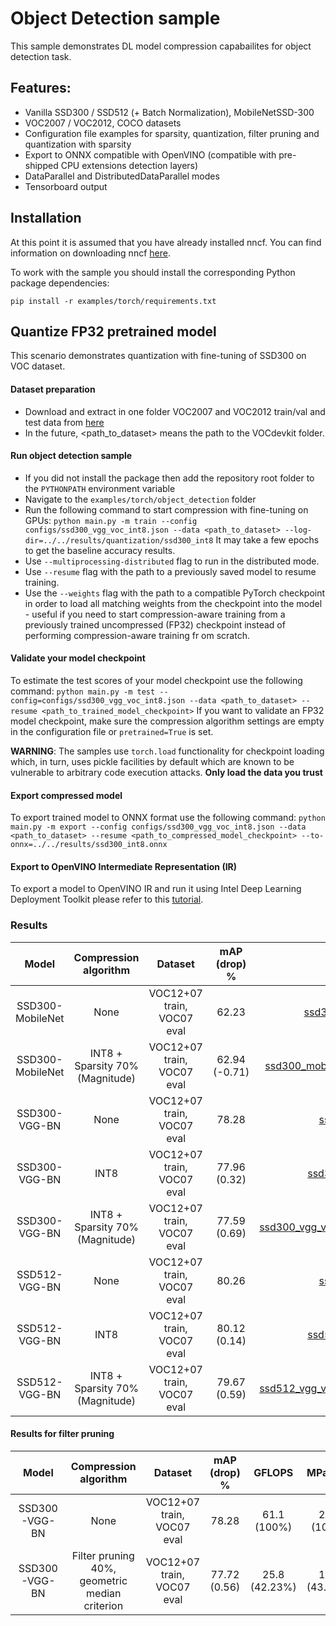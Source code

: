 # Object Detection sample
This sample demonstrates DL model compression capabailites for object detection task.

## Features:
- Vanilla SSD300 / SSD512 (+ Batch Normalization), MobileNetSSD-300
- VOC2007 / VOC2012, COCO datasets
- Configuration file examples for sparsity, quantization, filter pruning and quantization with sparsity
- Export to ONNX compatible with OpenVINO (compatible with pre-shipped CPU extensions detection layers)
- DataParallel and DistributedDataParallel modes
- Tensorboard output

## Installation

At this point it is assumed that you have already installed nncf. You can find information on downloading nncf [here](https://github.com/openvinotoolkit/nncf#user-content-installation).  

To work with the sample you should install the corresponding Python package dependencies:

```
pip install -r examples/torch/requirements.txt
```

## Quantize FP32 pretrained model
This scenario demonstrates quantization with fine-tuning of SSD300 on VOC dataset.

#### Dataset preparation
- Download and extract in one folder VOC2007 and VOC2012 train/val and test data from [here](https://pjreddie.com/projects/pascal-voc-dataset-mirror/)
- In the future, <path_to_dataset> means the path to the VOCdevkit folder.

#### Run object detection sample
- If you did not install the package then add the repository root folder to the `PYTHONPATH` environment variable
- Navigate to the `examples/torch/object_detection` folder
- Run the following command to start compression with fine-tuning on GPUs:
`python main.py -m train --config configs/ssd300_vgg_voc_int8.json --data <path_to_dataset> --log-dir=../../results/quantization/ssd300_int8`
It may take a few epochs to get the baseline accuracy results.
- Use `--multiprocessing-distributed` flag to run in the distributed mode.
- Use `--resume` flag with the path to a previously saved model to resume training.
- Use the `--weights` flag with the path to a compatible PyTorch checkpoint in order to load all matching weights from the checkpoint into the model - useful
 if you need to start compression-aware training from a previously trained uncompressed (FP32) checkpoint instead of performing compression-aware training fr
om scratch.

#### Validate your model checkpoint
To estimate the test scores of your model checkpoint use the following command:
`python main.py -m test --config=configs/ssd300_vgg_voc_int8.json --data <path_to_dataset> --resume <path_to_trained_model_checkpoint>`
If you want to validate an FP32 model checkpoint, make sure the compression algorithm settings are empty in the configuration file or `pretrained=True` is set.

**WARNING**: The samples use `torch.load` functionality for checkpoint loading which, in turn, uses pickle facilities by default which are known to be vulnerable to arbitrary code execution attacks. **Only load the data you trust**

#### Export compressed model
To export trained model to ONNX format use the following command:
`python main.py -m export --config configs/ssd300_vgg_voc_int8.json --data <path_to_dataset> --resume <path_to_compressed_model_checkpoint> --to-onnx=../../results/ssd300_int8.onnx`

#### Export to OpenVINO Intermediate Representation (IR)

To export a model to OpenVINO IR and run it using Intel Deep Learning Deployment Toolkit please refer to this [tutorial](https://software.intel.com/en-us/openvino-toolkit).

### Results

|Model|Compression algorithm|Dataset|mAP (drop) %|NNCF config file|PyTorch checkpoint|
| :---: | :---: | :---: | :---: | :---: | :---: |
|SSD300-MobileNet|None|VOC12+07 train, VOC07 eval|62.23|[ssd300_mobilenet_voc.json](configs/ssd300_mobilenet_voc.json)|[Link](https://storage.openvinotoolkit.org/repositories/nncf/models/develop/torch/ssd300_mobilenet_voc.pth)|
|SSD300-MobileNet|INT8 + Sparsity 70% (Magnitude)|VOC12+07 train, VOC07 eval|62.94 (-0.71)|[ssd300_mobilenet_voc_magnitude_int8.json](configs/ssd300_mobilenet_voc_magnitude_int8.json)|[Link](https://storage.openvinotoolkit.org/repositories/nncf/models/develop/torch/ssd300_mobilenet_voc_magnitude_sparsity_int8.pth)|
|SSD300-VGG-BN|None|VOC12+07 train, VOC07 eval|78.28|[ssd300_vgg_voc.json](configs/ssd300_vgg_voc.json)|[Link](https://storage.openvinotoolkit.org/repositories/nncf/models/develop/torch/ssd300_vgg_voc.pth)|
|SSD300-VGG-BN|INT8|VOC12+07 train, VOC07 eval|77.96 (0.32)|[ssd300_vgg_voc_int8.json](configs/ssd300_vgg_voc_int8.json)|[Link](https://storage.openvinotoolkit.org/repositories/nncf/models/develop/torch/ssd300_vgg_voc_int8.pth)|
|SSD300-VGG-BN|INT8 + Sparsity 70% (Magnitude)|VOC12+07 train, VOC07 eval|77.59 (0.69)|[ssd300_vgg_voc_magnitude_sparsity_int8.json](configs/ssd300_vgg_voc_magnitude_sparsity_int8.json)|[Link](https://storage.openvinotoolkit.org/repositories/nncf/models/develop/torch/ssd300_vgg_voc_magnitude_sparsity_int8.pth)|
|SSD512-VGG-BN|None|VOC12+07 train, VOC07 eval|80.26|[ssd512_vgg_voc.json](configs/ssd512_vgg_voc.json)|[Link](https://storage.openvinotoolkit.org/repositories/nncf/models/develop/torch/ssd512_vgg_voc.pth)|
|SSD512-VGG-BN|INT8|VOC12+07 train, VOC07 eval|80.12 (0.14)|[ssd512_vgg_voc_int8.json](configs/ssd512_vgg_voc_int8.json)|[Link](https://storage.openvinotoolkit.org/repositories/nncf/models/develop/torch/ssd512_vgg_voc_int8.pth)|
|SSD512-VGG-BN|INT8 + Sparsity 70% (Magnitude)|VOC12+07 train, VOC07 eval|79.67 (0.59)|[ssd512_vgg_voc_magnitude_sparsity_int8.json](configs/ssd512_vgg_voc_magnitude_sparsity_int8.json)|[Link](https://storage.openvinotoolkit.org/repositories/nncf/models/develop/torch/ssd512_vgg_voc_magnitude_sparsity_int8.pth)|

#### Results for filter pruning
|Model|Compression algorithm|Dataset|mAP (drop) %|GFLOPS|MParams|NNCF config file|PyTorch checkpoint|
| :---: | :---: | :---: | :---: | :---: | :---: | :---: | :---: |
|SSD300-VGG-BN|None|VOC12+07 train, VOC07 eval|78.28|61.1 (100%)|26.3 (100%)|[Link](configs/ssd300_vgg_voc.json)|[Link](https://storage.openvinotoolkit.org/repositories/nncf/models/develop/torch/ssd300_vgg_voc.pth)|
|SSD300-VGG-BN|Filter pruning 40%,<br/>geometric median criterion|VOC12+07 train, VOC07 eval|77.72 (0.56)|25.8 (42.23%)|11.4 (43.35%)|[Link](configs/ssd300_vgg_voc_pruning_geometric_median.json)|[Link](https://storage.openvinotoolkit.org/repositories/nncf/models/develop/torch/ssd300_vgg_voc_pruning_geometric_median.pth)|
